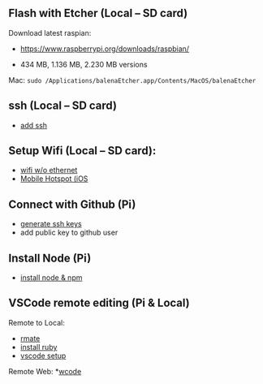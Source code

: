 ## Flash with Etcher (Local – SD card)
Download latest raspian:
* https://www.raspberrypi.org/downloads/raspbian/

* 434 MB, 1.136 MB, 2.230 MB versions

Mac:
`sudo /Applications/balenaEtcher.app/Contents/MacOS/balenaEtcher`

## ssh (Local – SD card)

- [add ssh](https://howchoo.com/g/ote0ywmzywj/how-to-enable-ssh-on-raspbian-without-a-screen)

## Setup Wifi (Local – SD card):

- [wifi w/o ethernet](https://howchoo.com/g/ndy1zte2yjn/how-to-set-up-wifi-on-your-raspberry-pi-without-ethernet)
- [Mobile Hotspot (iOS](https://www.techcoil.com/blog/how-to-connect-your-raspberry-pi-to-your-iphone-wifi-hotspot-via-raspbian-stretch-lite/)

## Connect with Github (Pi)

- [generate ssh keys](https://help.github.com/en/articles/generating-a-new-ssh-key-and-adding-it-to-the-ssh-agent)
- add public key to github user

## Install Node (Pi)

- [install node & npm](https://www.instructables.com/id/Install-Nodejs-and-Npm-on-Raspberry-Pi/)

## VSCode remote editing (Pi & Local)

Remote to Local:
- [rmate](https://github.com/textmate/rmate)
- [install ruby](https://www.raspberrypi.org/documentation/linux/software/ruby.md)
- [vscode setup](https://ladvien.com/visual-studio-code-raspberry-pi/)

Remote Web:
*[wcode](https://github.com/fmsouza/wcode)
